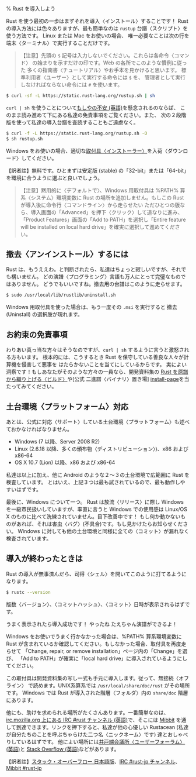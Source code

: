 % Rust を導入しよう

Rust を使う最初の一歩はまずそれを導入〈インストール〉することです！
Rust の導入方法には色々ありますが、最も簡単なのは `rustup` 台譜〈スクリプト〉を使う方法です。
Linux または Mac をお使いの場合、
唯一必要なことは次の行を端末〈ターミナル〉で実行することだけです。

> 【注意】先頭の `$` 記号は入力しないでください。これらは各命令〈コマンド〉
> の始まりを示すだけの印です。Web の各所でこのような慣例に従った
> 多くの指南書〈チュートリアル〉やお手本を見かけると思います。
> 標準利用者〈ユーザー〉として実行する命令には `$` を、
> 管理者として実行しなければならない命令には `#` を使います。

```bash
$ curl -sf -L https://static.rust-lang.org/rustup.sh | sh
```

`curl | sh` を使うことについて[もしやの不安 (英語)][insecurity]を懸念されるのならば、
このまま読み進めて下にある私達の免責事項をご覧ください。また、
次の２段階版を使って私達の導入台譜を査読することもご遠慮なく。

```bash
$ curl -f -L https://static.rust-lang.org/rustup.sh -O
$ sh rustup.sh
```

[insecurity]: http://curlpipesh.tumblr.com

Windows をお使いの場合、適切な[取付具〈インストーラー〉][install-page]を入荷〈ダウンロード〉してください。

【訳者註】無料です。ひとまずは安定版 (stable)
の「32-bit」または「64-bit」を環境に合うように選ぶと良いでしょう。

> 【注意】黙用的に〈デフォルトで〉、Windows 用取付具は %PATH% 算系〈システム〉環境変数に
> Rust の場所を追加しません。もしこの Rust が導入後に命令行〈コマンドライン〉から走らせたい
> ただひとつの版なら、導入画面の「Advanced」を押下〈クリック〉して道なりに進み、
> 「Product Features」画面の「Add to PATH」を選択し「Entire feature will be 
> installed on local hard drive」を確実に選択して進めてください。


[install-page]: https://www.rust-lang.org/install.html

## 撤去〈アンインストール〉するには

Rust は、もうええわ。と判断されたら、私達はちょっと寂しいですが、それでも構いません。
どの演譜〈プログラミング〉言語も万人にとって完璧なものではありません。
どうでもいいですね。撤去用の台譜はこのように走らせます。

```bash
$ sudo /usr/local/lib/rustlib/uninstall.sh
```

Windows 用取付具を使った場合は、もう一度その `.msi` を実行すると
撤去 (Uninstall) の選択肢が現れます。

## お約束の免責事項

わりあい真っ当な方々はそうなのですが、`curl | sh` するように言うと激怒される方もいます。
根本的には、こうするとき Rust を保守している善良な人々が計算機を侵害して悪事を
はたらかないことを当てにしているからです。
実によい洞察です！もしあなたがそのような方々の一員なら、開発資料集の
[Rust を原譜から織り上げる〈ビルド〉][from-source]や[公式 二進譜〈バイナリ〉置き場]
[install-page]を当たってみてください。

[from-source]: https://github.com/rust-lang/rust#building-from-source

## 土台環境〈プラットフォーム〉対応

あとは、公式に対応〈サポート〉している土台環境〈プラットフォーム〉も述べておかなければなりません。

* Windows (7 以降、Server 2008 R2)
* Linux (2.6.18 以降、多くの頒布物〈ディストリビューション〉)、x86 および x86-64
* OS X 10.7 (Lion) 以降、x86 および x86-64

私達は以上に加え、他に Android のような２〜３の土台環境で広範囲に Rust を検査しています。
とはいえ、上記３つは最も試されているので、最も動作しやすいはずです。

最後に、Windows について一つ。
Rust は放流〈リリース〉に際し Windows を一級市民扱いしていますが、率直に言うと Windows
での使用感は Linux/OS X のものに比べて洗練されていません。目下改善中です！
もし何か動かないものがあれば、それは害虫〈バグ〉(不具合)です。もし見かけたらお知らせください。
Windows に対しても他の土台環境と同様に全ての〈コミット〉が漏れなく検査されています。

## 導入が終わったときは

Rust の導入が無事済んだら、司得〈シェル〉を開いてこのように打てるようになります。

```bash
$ rustc --version
```

版数〈バージョン〉、〈コミットハッシュ〉、〈コミット〉日時が表示されるはずです。

うまく表示されたら導入成功です！ やったね たえちゃん演譜ができるよ！

Windows をお使いでうまく行かなかった場合は、%PATH% 算系環境変数に Rust
が含まれているか確認してください。もしなかった場合、取付具を再度走らせて
「Change, repair, or remove installation」ページ内の「Change」を選び、
「Add to PATH」が確実に「local hard drive」に導入されているようにしてください。

この取付具は開発資料集の写し一式も手元に導入します。従って、無接続〈オフライン〉
で読めます。UNIX系算系では `/usr/local/share/doc/rust` がその場所です。
Windows では Rust が導入された階層〈フォルダ〉内の `share/doc`
階層にあります。

他にも、助けを求められる場所がたくさんあります。一番簡単なのは、
[irc.mozilla.org 上にある IRC #rust チャンネル (英語)][irc]で、そこには
[Mibbit][mibbit] を通して到達できます。リンクを押下すると、私達が他の心優しい 
Rustacean (私達が自分たちのことを呼ぶちゃらけた二つ名〈ニックネーム〉です)
達とおしゃべりしているはずです。
他によい場所には[井戸端会議所〈ユーザーフォーラム〉(英語)][users]と
[Stack Overflow (英語)][stackoverflow]などがあります。

[irc]: irc://irc.mozilla.org/#rust
[mibbit]: https://chat.mibbit.com/?server=irc.mozilla.org&channel=%23rust
[users]: https://users.rust-lang.org/
[stackoverflow]: https://stackoverflow.com/questions/tagged/rust

【訳者註】[スタック・オーバーフロー 日本語版][stackoverflow-ja]、[IRC #rust-jp チャンネル][irc-jp]、[Mibbit #rust-jp][mibbit-jp]

[stackoverflow-ja]: https://ja.stackoverflow.com/questions/tagged/rust
[irc-jp]: irc://irc.mozilla.org/#rust-jp
[mibbit-jp]: https://chat.mibbit.com/?server=irc.mozilla.org&channel=%23rust-jp
